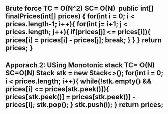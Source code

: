 **Brute force
TC = O(N^2)
SC= O(N)**
​
public int[] finalPrices(int[] prices) {
for(int i = 0; i < prices.length-1; i++){
for(int j= i+1; j < prices.length; j++){
if(prices[j] <= prices[i]){
prices[i] = prices[i] - prices[j];
break;
}
}
}
return prices;
}
----------------------------------------------------------------
**Apporach 2: USing Monotonic stack**
**TC= O(N)
SC=O(N)**
​
Stack<Integer> stk = new Stack<>();
for(int i = 0; i < prices.length; i++){
while(!stk.empty() && prices[i] <= prices[stk.peek()]){
prices[stk.peek()] = prices[stk.peek()] - prices[i];
stk.pop();
}
stk.push(i);
}
return prices;
--------------------------------------------------------------------------
​